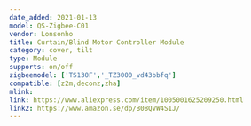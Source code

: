 ```yaml
---
date_added: 2021-01-13
model: QS-Zigbee-C01
vendor: Lonsonho
title: Curtain/Blind Motor Controller Module
category: cover, tilt
type: Module
supports: on/off
zigbeemodel: ['TS130F','_TZ3000_vd43bbfq']
compatible: [z2m,deconz,zha]
mlink: 
link: https://www.aliexpress.com/item/1005001625209250.html
link2: https://www.amazon.se/dp/B08QVW4S1J/
---
```

